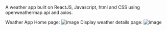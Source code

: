 A weather app built on ReactJS, Javascript, html and CSS using openweathermap api and axios.

Weather App Home page:
![image](https://github.com/user-attachments/assets/ed2f801e-c1f2-49d1-b27b-5d5b1fa9314d)
Display weather details page:
![image](https://github.com/user-attachments/assets/586b766f-2750-4c3e-b60f-1236f5d7efd2)


